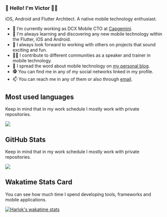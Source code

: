 ### 👋 Hello! I'm Victor 🧑‍💻
iOS, Android and Flutter Architect. A native mobile technology enthusiast. 

- 🔭 I’m currently working as DCX Mobile CTO at [Capgemini](https://www.capgemini.com/).
- 🌱 I'm always learning and discovering any new mobile technology within the Flutter, iOS and Android.
- 👯 I always look forward to working with others on projects that sound exciting and fun.
- 🧑‍🏫 I contribute to different communities as a speaker and trainer in mobile technology.
- 💬 I spread the word about mobile technology on [my personal blog](https://www.victorcarreras.dev/).
- 🕵️ You can find me in any of my social networks linked in my profile.
- 📫 You can reach me in any of them or also through [email](mailto:keys.01yacht@icloud.com?subject=[GitHub]).

##  Most used languages
Keep in mind that in my work schedule I mostly work with private repositories.

<a href="https://github.com/anuraghazra/github-readme-stats">
  <img align="center" src="https://github-readme-stats.vercel.app/api/top-langs/?username=vicajilau&layout=compact&theme=dark" />
</a>

##  GitHub Stats
Keep in mind that in my work schedule I mostly work with private repositories.

<a href="https://github.com/anuraghazra/github-readme-stats">
  <img align="center" src="https://github-readme-stats.vercel.app/api?username=vicajilau&theme=dark" />
</a>

##  Wakatime Stats Card
You can see how much time I spend developing tools, frameworks and mobile applications.

[![Harlok's wakatime stats](https://github-readme-stats.vercel.app/api/wakatime?username=vicajilau&theme=dark)](https://github.com/anuraghazra/github-readme-stats)
